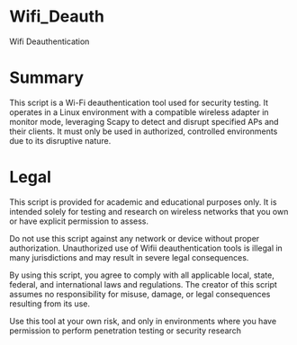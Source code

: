 # Wifi_Deauth
Wifi Deauthentication

# Summary
This script is a Wi-Fi deauthentication tool used for security testing. It operates in a Linux environment with a compatible wireless adapter in monitor mode, leveraging Scapy to detect and disrupt specified APs and their clients. It must only be used in authorized, controlled environments due to its disruptive nature.

# Legal
This script is provided for academic and educational purposes only. It is intended solely for testing and research on wireless networks that you own or have explicit permission to assess.

Do not use this script against any network or device without proper authorization. Unauthorized use of Wifii deauthentication tools is illegal in many jurisdictions and may result in severe legal consequences.

By using this script, you agree to comply with all applicable local, state, federal, and international laws and regulations. The creator of this script assumes no responsibility for misuse, damage, or legal consequences resulting from its use.

Use this tool at your own risk, and only in environments where you have permission to perform penetration testing or security research

